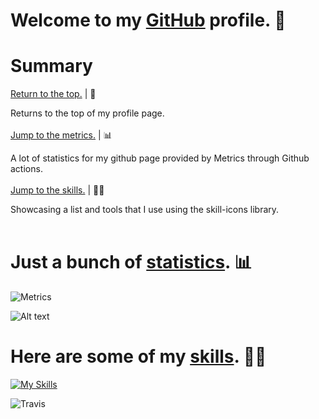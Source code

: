 # Welcome to my <a id="welcome" href="https://github.com/jumalley">GitHub</a> profile. 🏡

# Summary

<a href="#welcome">Return to the top.</a> | 🏡
<p>Returns to the top of my profile page.<br/><br>
<a href="#metrics">Jump to the metrics.</a> | 📊
<p>A lot of statistics for my github page provided by Metrics through Github actions.<br/><br>
<a href="#skills">Jump to the skills.</a> | 🤹‍♂️
<P>Showcasing a list and tools that I use using the skill-icons library.<br/><br>

# Just a bunch of <a id="metrics" href="https://github.com/lowlighter/metrics">statistics</a>. 📊

![Metrics](https://metrics.lecoq.io/jumalley?template=classic&isocalendar=1&languages=1&lines=1&stars=1&achievements=1&repositories=1&notable=1&activity=1&fortune=1&base=header%2C%20activity%2C%20community%2C%20repositories%2C%20metadata&base.indepth=false&base.hireable=false&base.skip=false&repositories.batch=100&repositories.forks=false&repositories.affiliations=owner&isocalendar=false&isocalendar.duration=half-year&languages=false&languages.limit=8&languages.threshold=0%25&languages.other=false&languages.colors=github&languages.sections=most-used&languages.indepth=false&languages.analysis.timeout=15&languages.analysis.timeout.repositories=7.5&languages.categories=markup%2C%20programming&languages.recent.categories=markup%2C%20programming&languages.recent.load=300&languages.recent.days=14&lines=false&lines.sections=base&lines.repositories.limit=4&lines.history.limit=1&stars=false&stars.limit=4&repositories=false&repositories.pinned=0&repositories.starred=0&repositories.random=0&repositories.order=featured%2C%20pinned%2C%20starred%2C%20random&achievements=false&achievements.threshold=C&achievements.secrets=true&achievements.display=detailed&achievements.limit=0&notable=false&notable.from=organization&notable.repositories=false&notable.indepth=false&notable.types=commit&notable.self=false&activity=false&activity.limit=5&activity.load=300&activity.days=14&activity.visibility=all&activity.timestamps=false&activity.filter=all&fortune=false&config.timezone=Europe%2FParis&config.twemoji=true)

![Alt text](https://spotify-recently-played-readme.vercel.app/api?user=c3f6knsep3epsxyd71mzwj4t2)

# Here are some of my <a id="skills" href="https://github.com/tandpfun/skill-icons">skills</a>. 🤹‍♂️

[![My Skills](https://skillicons.dev/icons?i=atom,js,html,css,arduino,c,cpp,codepen,discord,bots,eclipse,figma,git,github,githubactions,jquery,lua,mongodb,mysql,nodejs,webflow,php,powershell,processing,py,stackoverflow,mastodon,stackoverflow,wordpress,xd)](https://skillicons.dev)
  
![Travis](https://steam-stat.vercel.app/api?profileName=ju1st)
